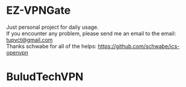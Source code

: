 # EZ-VPNGate
Just personal project for daily usage.  
If you encounter any problem, please send me an email to the email: tupvct@gmail.com  
Thanks schwabe for all of the helps: https://github.com/schwabe/ics-openvpn
# BuludTechVPN
